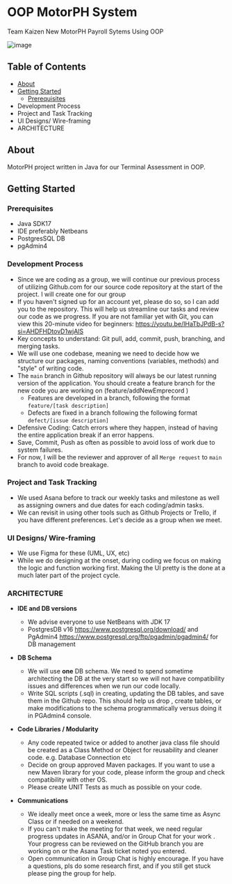 # OOP MotorPH System

Team Kaizen New MotorPH Payroll Sytems Using OOP

![image](https://github.com/user-attachments/assets/51c111b1-3c66-4db9-9a47-53939d91954b)




## Table of Contents

- [About](#about)
- [Getting Started](#getting-started)
  - [Prerequisites](#prerequisites)
- Development Process
- Project and Task Tracking
- UI Designs/ Wire-framing
- ARCHITECTURE

## About

MotorPH project written in Java for our Terminal Assessment in OOP.

## Getting Started

### Prerequisites

- Java SDK17
- IDE preferably Netbeans
- PostgresSQL DB
- pgAdmin4

### Development Process

- Since we are coding as a group, we will continue our previous process of utilizing Github.com for our source code repository at the start of the project. I will create one for our group
- If you haven't signed up for an account yet, please do so, so I can add you to the repository. This will help us streamline our tasks and review our code as we progress. If you are not familiar yet with Git, you can view this 20-minute video for beginners: <https://youtu.be/IHaTbJPdB-s?si=AHDFHDtovD1wjAlS>
- Key concepts to understand:  Git pull, add, commit, push, branching, and merging tasks.
- We will use one codebase, meaning we need to decide how we structure our packages, naming conventions (variables, methods) and "style" of writing code.
- The `main` branch in Github repository will always be our latest running version of the application. You should create a feature branch for the new code you are working on (feature/addNewEmprecord )
  - Features are developed in a branch, following the format `feature/[task description]`
  - Defects are fixed in a branch following the following format `defect/[issue description]`
- Defensive Coding: Catch errors where they happen, instead of having the entire application break if an error happens.
- Save, Commit, Push as often as possible to avoid loss of work due to system failures.
- For now, I will be the reviewer and approver of all `Merge request` to `main` branch to avoid code breakage.

### Project and Task Tracking

- We used Asana  before to track our weekly tasks and milestone as well as assigning owners and due dates for each coding/admin tasks.
- We can revisit in using other tools such as Github Projects or Trello, if you have different preferences. Let's decide as a group when we meet.

### UI Designs/ Wire-framing

- We use Figma for these (UML, UX, etc)
- While we do designing at the onset, during coding we focus on making the logic and function working first. Making the UI pretty is the done at a much later part of the project cycle.

### ARCHITECTURE

- **IDE and DB versions**
  - We advise everyone to use NetBeans with JDK 17
  - PostgresDB v16 <https://www.postgresql.org/download/> and PgAdmin4 <https://www.postgresql.org/ftp/pgadmin/pgadmin4/> for DB management
- **DB Schema**
  - We will use **one** DB schema. We need to spend sometime architecting the DB at the very start so we will not have compatibility issues and differences when we run our code locally.
  - Write SQL scripts (.sql) in creating, updating the DB tables, and save them in the Github repo. This should help us drop , create tables, or make modifications to the schema programmatically versus doing it in PGAdmin4 console.
- **Code Libraries / Modularity**
  - Any code repeated twice or added to another java class file should be created as a Class Method or Object for reusability and cleaner code. e.g. Database Connection etc
  - Decide on group approved Maven packages. If you want to use a new Maven library for your code, please inform the group and check compatibility with other OS.
  - Please create UNIT Tests as much as possible on your code.

- **Communications**
  - We ideally meet once a week, more or less the same time as Async Class or if needed on a weekend.
  - If you can't make the meeting for that week, we need regular progress updates in ASANA, and/or in Group Chat  for your work . Your progress can be reviewed on the GitHub branch you are working on or the Asana Task ticket noted you entered.
  - Open communication in Group Chat is highly encourage. If you have a questions, pls do some research first, and if you still get stuck please ping the group for help.
